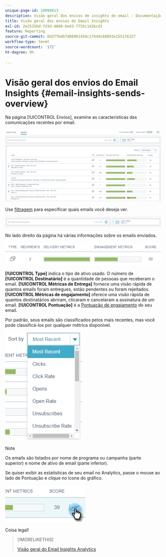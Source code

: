 ```yaml
---
unique-page-id: 10099413
description: Visão geral dos envios de insights de email - Documentação do Marketo - Documentação do produto
title: Visão geral dos envios do Email Insights
exl-id: 2e2535bd-fd3d-4660-be43-7755c142bcd1
feature: Reporting
source-git-commit: 0d37fbdb7d08901458c1744dc68893e155176327
workflow-type: tm+mt
source-wordcount: '172'
ht-degree: 0%

---
```


# Visão geral dos envios do Email Insights {#email-insights-sends-overview}

Na página [!UICONTROL Envios], examine as características das comunicações recentes por email.

![](assets/one.png)

Use [filtragem](/help/marketo/product-docs/reporting/email-insights/filtering-in-email-insights.md) para especificar quais emails você deseja ver.

![](assets/filtering.png)

No lado direito da página há várias informações sobre os emails enviados.

![](assets/two-1.png)

**[!UICONTROL Type]** indica o tipo de ativo usado.
O número de **[!UICONTROL Destinatário]** é a quantidade de pessoas que receberam o email.
**[!UICONTROL Métricas de Entrega]** fornece uma visão rápida de quantos emails foram entregues, estão pendentes ou foram rejeitados.\
**[!UICONTROL Métricas de engajamento]** oferece uma visão rápida de quantos destinatários abriram, clicaram e cancelaram a assinatura de um email.
**[!UICONTROL Pontuação]** é a [Pontuação de engajamento](/help/marketo/product-docs/email-marketing/drip-nurturing/reports-and-notifications/understanding-the-engagement-score.md) do seu email.

Por padrão, seus emails são classificados pelos mais recentes, mas você pode classificá-los por qualquer métrica disponível.

![](assets/three-1.png)

>[!NOTE]
>
>Os emails são listados por nome de programa ou campanha (parte superior) e nome de ativo de email (parte inferior).

Se quiser exibir as estatísticas de seu email no Analytics, passe o mouse ao lado de Pontuação e clique no ícone do gráfico.

![](assets/five.png)

Coisa legal!

>[!MORELIKETHIS]
>
>[Visão geral do Email Insights Analytics](/help/marketo/product-docs/reporting/email-insights/email-insights-analytics-overview.md)
